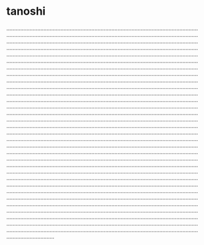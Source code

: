 # tanoshi

...............................................................................................................................................................................................................................................................................................................................................................................................................................................................................................................................................................................................................................................................................................................................................................................................................................................................................................................................................................................................................................................................................................................................................................................................................................................................................................................................................................................................................................................................................................................................................................................................................................................................................................................................................................................................................................................................................................................................................................................................................................................................................................................................................................................................................................................................................................................................................................................................................................................................................................................................................................................................................................................................................................................................................................................................................................................................................................................................................................................................................................................................................................................................................................................................................................................................................................................................................................................................................................................................................................................................................................................................................................................................................................................................................................................................................................................................................................................................................................................................................................................................................................................................................................